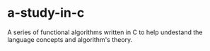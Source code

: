 # a-study-in-c
A series of functional algorithms written in C to help undestand the language concepts and algorithm's theory.
